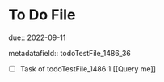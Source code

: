 # To Do File

due:: 2022-09-11

metadatafield:: todoTestFile_1486_36

- [ ] Task of todoTestFile_1486 1 [[Query me]]
